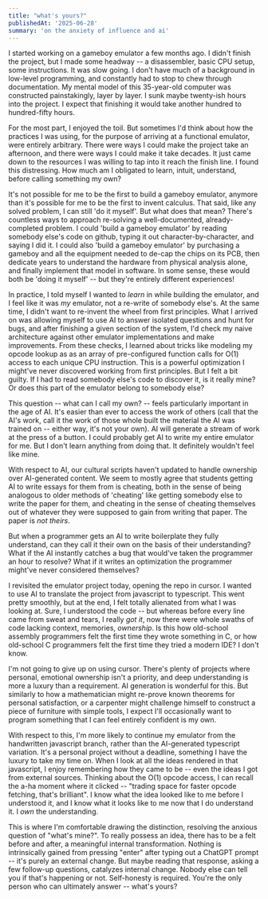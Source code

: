 ```yaml
---
title: "what's yours?"
publishedAt: '2025-06-28'
summary: 'on the anxiety of influence and ai'
---
```


I started working on a gameboy emulator a few months ago. I didn't finish the project, but I made some headway -- a disassembler, basic CPU setup, some instructions. It was slow going. I don't have much of a background in low-level programming, and constantly had to stop to chew through documentation. My mental model of this 35-year-old computer was constructed painstakingly, layer by layer. I sunk maybe twenty-ish hours into the project. I expect that finishing it would take another hundred to hundred-fifty hours. 

For the most part, I enjoyed the toil. But sometimes I'd think about how the practices I was using, for the purpose of arriving at a functional emulator, were entirely arbitrary. There were ways I could make the project take an afternoon, and there were ways I could make it take decades. It just came down to the resources I was willing to tap into it reach the finish line. I found this distressing. How much am I obligated to learn, intuit, understand, before calling something my own? 

It's not possible for me to be the first to build a gameboy emulator, anymore than it's possible for me to be the first to invent calculus. That said, like any solved problem, I can still 'do it myself'. But what does that mean? There's countless ways to approach re-solving a well-documented, already-completed problem. I could 'build a gameboy emulator' by reading somebody else's code on github, typing it out character-by-character, and saying I did it. I could also 'build a gameboy emulator' by purchasing a gameboy and all the equipment needed to de-cap the chips on its PCB, then dedicate years to understand the hardware from physical analysis alone, and finally implement that model in software. In some sense, these would both be 'doing it myself' -- but they're entirely different experiences!

In practice, I told myself I wanted to _learn_ in while building the emulator, and I feel like it was _my_ emulator, not a re-write of somebody else's. At the same time, I didn't want to re-invent the wheel from first principles. What I arrived on was allowing myself to use AI to answer isolated questions and hunt for bugs, and after finishing a given section of the system, I'd check my naive architecture against other emulator implementations and make improvements. From these checks, I learned about tricks like modeling my opcode lookup as as an array of pre-configured function calls for O(1) access to each unique CPU instruction. This is a powerful optimization I might've never discovered working from first principles. But I felt a bit guilty. If I had to read somebody else's code to discover it, is it really mine? Or does this part of the emulator belong to somebody else?

This question -- what can I call my own? -- feels particularly important in the age of AI. It's easier than ever to access the work of others (call that the AI's work, call it the work of those whole built the material the AI was trained on -- either way, it's not your own). AI will generate a stream of work at the press of a button. I could probably get AI to write my entire emulator for me. But I don't learn anything from doing that. It definitely wouldn't feel like mine. 

With respect to AI, our cultural scripts haven't updated to handle ownership over AI-generated content. We seem to mostly agree that students getting AI to write essays for them from is cheating, both in the sense of being analogous to older methods of 'cheating' like getting somebody else to write the paper for them, and cheating in the sense of cheating themselves out of whatever they were supposed to gain from writing that paper. The paper is _not theirs_.

But when a programmer gets an AI to write boilerplate they fully understand, can they call it their own on the basis of their understanding? What if the AI instantly catches a bug that would've taken the programmer an hour to resolve? What if it writes an optimization the programmer might've never considered themselves? 

I revisited the emulator project today, opening the repo in cursor. I wanted to use AI to translate the project from javascript to typescript. This went pretty smoothly, but at the end, I felt totally alienated from what I was looking at. Sure, I understood the code -- but whereas before every line came from sweat and tears, I really _got it_, now there were whole swaths of code lacking context, memories, _ownership_. Is this how old-school assembly programmers felt the first time they wrote something in C, or how old-school C programmers felt the first time they tried a modern IDE? I don't know.

I'm not going to give up on using cursor. There's plenty of projects where personal, emotional ownership isn't a priority, and deep understanding is more a luxury than a requirement. AI generation is wonderful for this. But similarly to how a mathematician might re-prove known theorems for personal satisfaction, or a carpenter might challenge himself to construct a piece of furniture with simple tools, I expect I'll occasionally want to program something that I can feel entirely confident is my own.

With respect to this, I'm more likely to continue my emulator from the handwritten javascript branch, rather than the AI-generated typescript variation. It's a personal project without a deadline, something I have the luxury to take my time on. When I look at all the ideas rendered in that javascript, I enjoy remembering how they came to be -- even the ideas I got from external sources. Thinking about the O(1) opcode access, I can recall the a-ha moment where it clicked -- "trading space for faster opcode fetching, that's brilliant". I know what the idea looked like to me before I understood it, and I know what it looks like to me now that I do understand it. I _own_ the understanding.

This is where I'm comfortable drawing the distinction, resolving the anxious question of "what's mine?". To really possess an idea, there has to be a felt before and after, a meaningful internal transformation. Nothing is intrinsically gained from pressing "enter" after typing out a ChatGPT prompt -- it's purely an external change. But maybe reading that response, asking a few follow-up questions, catalyzes internal change. Nobody else can tell you if that's happening or not. Self-honesty is required. You're the only person who can ultimately answer -- what's yours?
